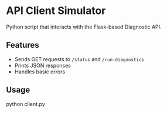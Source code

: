 # API Client Simulator

Python script that interacts with the Flask-based Diagnostic API.

## Features
- Sends GET requests to `/status` and `/run-diagnostics`
- Prints JSON responses
- Handles basic errors

## Usage

python client.py
